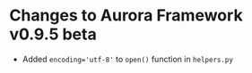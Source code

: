 # Changes to Aurora Framework v0.9.5 beta

- Added `encoding='utf-8'` to `open()` function in `helpers.py`
